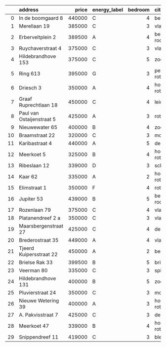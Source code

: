 |    | address                   |   price | energy_label   |   bedroom | city                |   house_age |   house_id |
|---:|:--------------------------|--------:|:---------------|----------:|:--------------------|------------:|-----------:|
|  0 | In de boomgaard 8         |  440000 | C              |         4 | bergschenhoek       |          56 |   43497516 |
|  1 | Merellaan 19              |  385000 | C              |         3 | vlaardingen         |          88 |   43492016 |
|  2 | Erberveltplein 2          |  389500 | A              |         4 | berkel-en-rodenrijs |          63 |   43496673 |
|  3 | Ruychaverstraat 4         |  375000 | C              |         3 | vlaardingen         |          68 |   43495900 |
|  4 | Hildebrandhove 153        |  375000 | C              |         5 | zoetermeer          |          46 |   43498791 |
|  5 | Ring 613                  |  395000 | G              |         3 | pernis-rotterdam    |          97 |   43496243 |
|  6 | Driesch 3                 |  350000 | A              |         4 | hoogvliet-rotterdam |          33 |   43490127 |
|  7 | Graaf Ruprechtlaan 18     |  450000 | C              |         4 | leidschendam        |          59 |   43490706 |
|  8 | Paul van Ostaijenstraat 5 |  425000 | A              |         3 | rotterdam           |          37 |   43492912 |
|  9 | Nieuwewater 65            |  400000 | B              |         4 | zoetermeer          |          50 |   43491452 |
| 10 | Braamstraat 22            |  320000 | C              |         3 | monster             |          86 |   43492574 |
| 11 | Karibastraat 4            |  440000 | A              |         5 | delft               |          34 |   43495676 |
| 12 | Meerkoet 5                |  325000 | B              |         4 | hoogvliet-rotterdam |          43 |   43495304 |
| 13 | Ribeslaan 12              |  339000 | D              |         3 | schiedam            |          69 |   43497423 |
| 14 | Kaar 62                   |  335000 | A              |         2 | hoogvliet-rotterdam |          50 |   43494793 |
| 15 | Elimstraat 1              |  350000 | F              |         4 | rotterdam           |          66 |   43497013 |
| 16 | Jupiter 53                |  439000 | B              |         5 | berkel-en-rodenrijs |          51 |   43493158 |
| 17 | Rozenlaan 79              |  375000 | C              |         4 | vlaardingen         |          96 |   43490316 |
| 18 | Platanendreef 2 a         |  350000 | C              |         3 | vlaardingen         |          40 |   43496667 |
| 19 | Maarsbergenstraat 27      |  425000 | C              |         4 | den-haag            |          75 |   43497367 |
| 20 | Brederostraat 35          |  449000 | A              |         4 | vlaardingen         |          16 |   43495791 |
| 21 | Tjeerd Kuipersstraat 22   |  450000 | A              |         2 | bergschenhoek       |           4 |   43496701 |
| 22 | Brielse Rak 33            |  399500 | B              |         5 | brielle             |          31 |   43492413 |
| 23 | Veerman 80                |  335000 | C              |         3 | spijkenisse         |          44 |   43495738 |
| 24 | Hildebrandhove 131        |  400000 | B              |         5 | zoetermeer          |          45 |   43495847 |
| 25 | Pluvierstraat 24          |  350000 | C              |         3 | monster             |          72 |   43484475 |
| 26 | Nieuwe Wetering 39        |  400000 | A              |         3 | hoogvliet-rotterdam |          24 |   43484571 |
| 27 | A. Pakvisstraat 7         |  425000 | C              |         3 | den-haag            |          42 |   43496246 |
| 28 | Meerkoet 47               |  339000 | B              |         4 | hoogvliet-rotterdam |          44 |   43491316 |
| 29 | Snippendreef 11           |  419000 | C              |         3 | bleiswijk           |          54 |   43495926 |